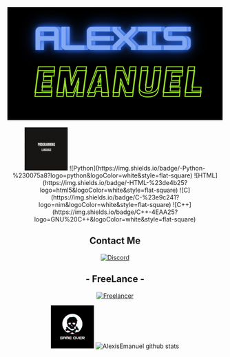 <div align="center">
  
<img src="logo.png" width="500px" height="263px">

<i class="fa-solid fa-code" style="color: #a8009a;"></i>

<img src="gif1.gif" width="100px" height="100px">
![Python](https://img.shields.io/badge/-Python-%230075a8?logo=python&logoColor=white&style=flat-square)
![HTML](https://img.shields.io/badge/-HTML-%23de4b25?logo=html5&logoColor=white&style=flat-square)
![C](https://img.shields.io/badge/C-%23e9c241?logo=nim&logoColor=white&style=flat-square)
![C++](https://img.shields.io/badge/C++-4EAA25?logo=GNU%20C++&logoColor=white&style=flat-square)

## Contact Me
[![Discord](https://img.shields.io/discord/1112563060083789844?color=purple&label=Discord&logo=Discord&style=for-the-badge)](1112563060083789844)

## - FreeLance -
[![Freelancer](https://img.shields.io/twitter/url?label=Freelancer&logo=Freelancer&style=social&url=https%3A%2F%2Fwww.freelancer.com.ar%2Fu%2Fg4m3overk1ll)]() 

<img src="gif2.gif" width="100px" height="100px">

<img src="https://github-readme-stats.vercel.app/api?username=AlexisEmanuel&show_icons=true&include_all_commits=true&theme=radical" alt="AlexisEmanuel github stats">

</div>













